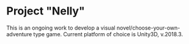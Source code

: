 # Project "Nelly"
This is an ongoing work to develop a visual novel/choose-your-own-adventure type game. Current platform of choice is Unity3D, v.2018.3. 
